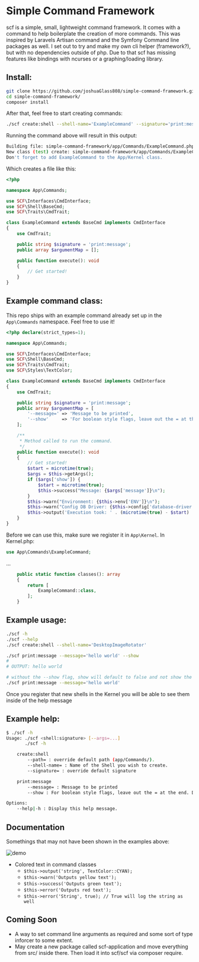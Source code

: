 # Simple Command Framework
scf is a simple, small, lightweight command framework. It comes with a command to help boilerplate the creation of more commands.
This was inspired by Laravels Artisan command and the Symfony Command line packages as well. I set out to
try and make my own cli helper (framework?), but with no dependencies outside of php. Due to that scf has missing features like bindings with ncurses or a graphing/loading library.

## Install:
```bash
git clone https://github.com/joshuaGlass808/simple-command-framework.git
cd simple-command-framework/
composer install
```

After that, feel free to start creating commands:
```sh
./scf create:shell --shell-name='ExampleCommand' --signature='print:message'
```
Running the command above will result in this output:
```sh
Building file: simple-command-framework/app/Commands/ExampleCommand.php
New class (test) create: simple-command-framework/app/Commands/ExampleCommand.php
Don't forget to add ExampleCommand to the App/Kernel class.
```
Which creates a file like this:
```php
<?php

namespace App\Commands;

use SCF\Interfaces\CmdInterface;
use SCF\Shell\BaseCmd;
use SCF\Traits\CmdTrait;

class ExampleCommand extends BaseCmd implements CmdInterface
{
    use CmdTrait;

    public string $signature = 'print:message';
    public array $argumentMap = [];

    public function execute(): void
    {
        // Get started!
    }
}
```
## Example command class:
This repo ships with an example command already set up in the `App\Commands` namespace.
Feel free to use it!
```php
<?php declare(strict_types=1);

namespace App\Commands;

use SCF\Interfaces\CmdInterface;
use SCF\Shell\BaseCmd;
use SCF\Traits\CmdTrait;
use SCF\Styles\TextColor;

class ExampleCommand extends BaseCmd implements CmdInterface
{
    use CmdTrait;

    public string $signature = 'print:message';
    public array $argumentMap = [
        '--message=' => 'Message to be printed',
        '--show'     => 'For boolean style flags, leave out the = at the end. Default is false unless used'
    ];

    /**
     * Method called to run the command.
     */
    public function execute(): void
    {
        // Get started!
        $start = microtime(true);
        $args = $this->getArgs();
        if ($args['show']) {
            $start = microtime(true);
            $this->success("Message: {$args['message']}\n");
        }
        $this->warn("Environment: {$this->env['ENV']}\n");
        $this->warn("Config DB Driver: {$this->config['database-driver']}\n");
        $this->output('Execution took: ' . (microtime(true) - $start) . " seconds\n", TextColor::CYAN);
    }
}
```
Before we can use this, make sure we register it in `App\Kernel`.
In Kernel.php:
```php
use App\Commands\ExampleCommand;
```
...
```php
    public static function classes(): array
    {
        return [
            ExampleCommand::class,
        ];
    }
```

## Example usage:
```sh
./scf -h
./scf --help
./scf create:shell --shell-name='DesktopImageRotator'

./scf print:message --message='hello world' --show
#
# OUTPUT: hello world

# without the --show flag, show will default to false and not show the message
./scf print:message --message='hello world'

```
Once you register that new shells in the Kernel you will be able to see them inside of the help message

## Example help:
```sh
$ ./scf -h
Usage: ./scf <shell:signature> [--args=...]
       ./scf -h

    create:shell
        --path= : override default path (app/Commands/).
        --shell-name= : Name of the Shell you wish to create.
        --signature= : override default signature

    print:message
        --message= : Message to be printed
        --show : For boolean style flags, leave out the = at the end. Default is false unless used

Options:
    --help|-h : Display this help message.
```

## Documentation
Somethings that may not have been shown in the examples above:

![demo](https://user-images.githubusercontent.com/10493764/84108904-35448580-a9d6-11ea-8fd3-cb435d6baa4d.png)

* Colored text in command classes
    * `$this->output('string', TextColor::CYAN);`
    * `$this->warn('Outputs yellow text');`
    * `$this->success('Outputs green text');`
    * `$this->error('Outputs red text');`
    * `$this->error('String', true); // True will log the string as well`


## Coming Soon
* A way to set command line arguments as required and some sort of type inforcer to some extent.
* May create a new package called scf-application and move everything from src/ inside there. Then load it into scf/scf via composer require.
